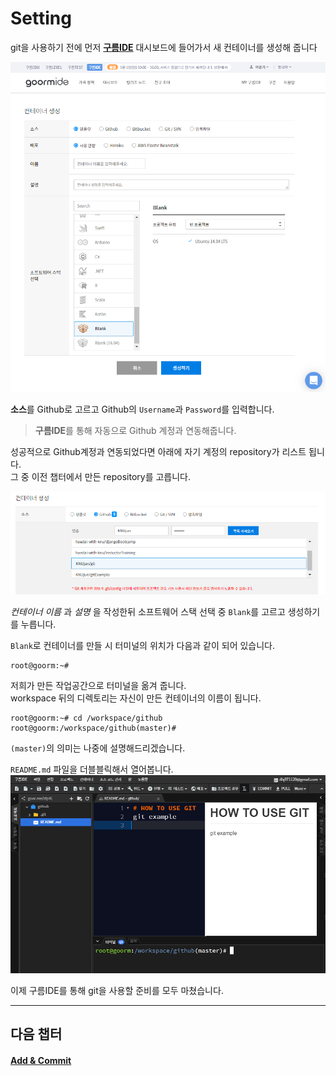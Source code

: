 # Setting

git을 사용하기 전에 먼저 [**구름IDE**](https://ide.goorm.io/) 대시보드에 들어가서 새 컨테이너를 생성해 줍니다

![repo](../img/set1.PNG)

**소스**를 Github로 고르고 Github의 `Username`과 `Password`를 입력합니다.  
>**구름IDE**를 통해 자동으로 Github 계정과 연동해줍니다.  

성공적으로 Github계정과 연동되었다면 아래에 자기 계정의 repository가 리스트 됩니다.  
그 중 이전 챕터에서 만든 repository를 고릅니다.

![newCon](../img/set2.PNG)



_컨테이너 이름_ 과 _설명_ 을 작성한뒤 소프트웨어 스택 선택 중 `Blank`를 고르고 생성하기를 누릅니다.

`Blank`로 컨테이너를 만들 시 터미널의 위치가 다음과 같이 되어 있습니다.  

```
root@goorm:~#
```

저희가 만든 작업공간으로 터미널을 옮겨 줍니다.  
workspace 뒤의 디렉토리는 자신이 만든 컨테이너의 이름이 됩니다.  

```
root@goorm:~# cd /workspace/github
root@goorm:/workspace/github(master)#
```

`(master)`의 의미는 나중에 설명해드리겠습니다.  

`README.md` 파일을 더블블릭해서 열어봅니다.  
![markdown](../img/set3.PNG)

이제 구름IDE를 통해 git을 사용할 준비를 모두 마쳤습니다.

---
## 다음 챕터
#### [Add & Commit](addCommit.md)



